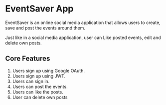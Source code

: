 # EventSaver App
EventSaver is an online social media application that allows users to create, save and post the events around them.

Just like in a social media application, user can Like posted events, edit and delete own posts.

## Core Features

1. Users sign up using Google OAuth.
2. Users sign up using JWT.
3. Users can sign in.
4. Users can post the events.
5. Users can like the posts.
6. User can delete own posts
